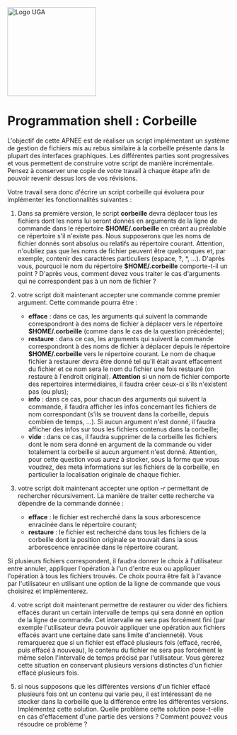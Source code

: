 <img src="https://upload.wikimedia.org/wikipedia/commons/0/07/Logo_Universit%C3%A9_Grenoble_Alpes_2020.svg" alt="Logo UGA" width="200"/>

# Programmation shell : Corbeille 

L'objectif de cette APNEE est de réaliser un script implémentant un système de gestion de fichiers mis au rebus similaire à la corbeille présente dans la plupart des interfaces graphiques. Les différentes parties sont progressives et vous permettent de construire votre script de manière incrémentale. Pensez à conserver une copie de votre travail à chaque étape afin de pouvoir revenir dessus lors de vos révisions.

Votre travail sera donc d'écrire un script corbeille qui évoluera pour implémenter les fonctionnalités suivantes :
1. Dans sa première version, le script **corbeille** devra déplacer tous les fichiers dont les noms lui seront donnés en arguments de la ligne de commande dans le répertoire **\$HOME/.corbeille** en créant au préalable ce répertoire s'il n'existe pas. Nous supposerons que les noms de fichier donnés sont absolus ou relatifs au répertoire courant. Attention, n'oubliez pas que les noms de fichier peuvent être quelconques et, par exemple, contenir des caractères particuliers (espace, ?, *, ...). D'après vous, pourquoi le nom du répertoire **\$HOME/.corbeille** comporte-t-il un point ? D'après vous, comment devez vous traiter le cas d'arguments qui ne correspondent pas à un nom de fichier ?
2. votre script doit maintenant accepter une commande comme premier argument. Cette commande pourra être :
    - **efface** : dans ce cas, les arguments qui suivent la commande correspondront à des noms de fichier à déplacer vers le répertoire **\$HOME/.corbeille** (comme dans le cas de la question précédente);
    - **restaure** : dans ce cas, les arguments qui suivent la commande correspondront à des noms de fichier à déplacer depuis le répertoire **\$HOME/.corbeille** vers le répertoire courant. Le nom de chaque fichier à restaurer devra être donné tel qu'il était avant effacement du fichier et ce nom sera le nom du fichier une fois restauré (on restaure à l'endroit original). **Attention** si un nom de fichier comporte des repertoires intermédiaires, il faudra créer ceux-ci s'ils n'existent pas (ou plus);
    - **info** : dans ce cas, pour chacun des arguments qui suivent la commande, il faudra afficher les infos concernant les fichiers de nom correspondant (s'ils se trouvent dans la corbeille, depuis combien de temps, ...). Si aucun argument n'est donné, il faudra afficher des infos sur tous les fichiers contenus dans la corbeille;
    - **vide** : dans ce cas, il faudra supprimer de la corbeille les fichiers dont le nom sera donné en argument de la commande ou vider totalement la corbeille si aucun argument n'est donné. 
Attention, pour cette question vous aurez à stocker, sous la forme que vous voudrez, des meta informations sur les fichiers de la corbeille, en particulier la localisation originale de chaque fichier.
3. votre script doit maintenant accepter une option *-r* permettant de rechercher récursivement. La manière de traiter cette recherche va dépendre de la commande donnée :

    - **efface** : le fichier est recherché dans la sous arborescence enracinée dans le répertoire courant;
    - **restaure** : le fichier est recherché dans tous les fichiers de la corbeille dont la position originale se trouvait dans la sous arborescence enracinée dans le répertoire courant.

Si plusieurs fichiers correspondent, il faudra donner le choix à l'utilisateur entre annuler, appliquer l'opération à l'un d'entre eux ou appliquer l'opération à tous les fichiers trouvés. Ce choix pourra être fait à l'avance par l'utilisateur en utilisant une option de la ligne de commande que vous choisirez et implémenterez.

4. votre script doit maintenant permettre de restaurer ou vider des fichiers effacés durant un certain intervalle de temps qui sera donné en option de la ligne de commande. Cet intervalle ne sera pas forcément fini (par exemple l'utilisateur devra pouvoir appliquer une opération aux fichiers effacés avant une certaine date sans limite d'ancienneté). Vous remarquerez que si un fichier est effacé plusieurs fois (effacé, recréé, puis effacé à nouveau), le contenu du fichier ne sera pas forcément le même selon l'intervalle de temps précisé par l'utilisateur. Vous gèrerez cette situation en conservant plusieurs versions distinctes d'un fichier effacé plusieurs fois.

5. si nous supposons que les différentes versions d'un fichier effacé plusieurs fois ont un contenu qui varie peu, il est intéressant de ne stocker dans la corbeille que la différence entre les différentes versions. Implémentez cette solution. Quelle problème cette solution pose-t-elle en cas d'effacement d'une partie des versions ? Comment pouvez vous résoudre ce problème ?